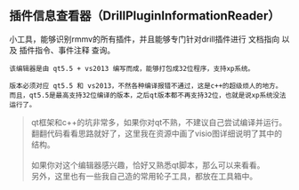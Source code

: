 ## 插件信息查看器（DrillPluginInformationReader）

小工具，能够识别rmmv的所有插件，并且能够专门针对drill插件进行 文档指向 以及 插件指令、事件注释 查询。

	该编辑器是由 qt5.5 + vs2013 编写而成，能够打包成32位程序，支持xp系统。
	
	版本必须对应 qt5.5 和 vs2013，不然各种编译报错不通过，这是c++的超级烦人的地方。
	而且，qt5.5是最高支持32位编译的版本，之后qt版本都不再支持32位，也就是说xp系统没法运行了。
	
>qt框架和c++的坑非常多，如果你对qt不熟，不建议自己尝试编译并运行。<br/>
>翻翻代码看看思路就好了，这里我在资源中画了visio图详细说明了其中的结构。<br/>
><br/>
>如果你对这个编辑器感兴趣，恰好又熟悉qt脚本，那么可以来看看。<br/>
>另外，这里也有一些我自己造的常用轮子工具，都放在工具箱中。<br/>
